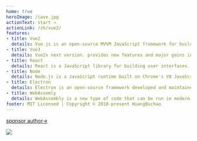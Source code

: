 ```yaml
---
home: true
heroImage: /cave.jpg
actionText: start →
actionLink: /zh/vue2/
features:
- title: Vue2
  details: Vue.js is an open-source MVVM JavaScript framework for building user interfaces and single-page applications. Designed by Evan You.
- title: Vue3
  details: Vue2x next version. provides new features and major gains in performance.
- title: React
  details: React is a JavaScript library for building user interfaces. It is maintained by Facebook and a community of individual developers and companies.
- title: Node
  details: Node.js is a JavaScript runtime built on Chrome's V8 JavaScript engine. Original author is Ryan Dahl.
- title: Electron
  details: Electron is an open-source framework developed and maintained by GitHub. Electron allows for the development of desktop GUI applications using web technologies.
- title: WebAssemly
  details: WebAssembly is a new type of code that can be run in modern web browsers. it is designed to be an effective compilation target for low-level source languages.
footer: MIT Licensed | Copyright © 2018-present HuangBuchao
---
```


[sponsor author->](/sponsor/sponsor)

![](https://github.com/huangbuchao/Plato-Cave/workflows/Build%20Status/badge.svg)